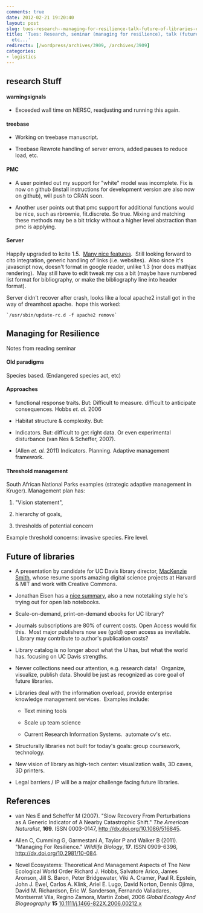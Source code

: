 ```yaml
---
comments: true
date: 2012-02-21 19:20:40
layout: post
slug: tues-research--managing-for-resilience-talk-future-of-libraries-etc
title: 'Tues: Research, seminar (managing for resilience), talk (future of libraries),
  etc...'
redirects: [/wordpress/archives/3909, /archives/3909]
categories:
- logistics
---
```


## research Stuff




#### warningsignals





	
  * Exceeded wall time on NERSC, readjusting and running this again.




#### treebase





	
  * Working on treebase manuscript.

	
  * Treebase Rewrote handling of server errors, added pauses to reduce load, etc.




#### PMC





	
  * A user pointed out my support for "white" model was incomplete. Fix is now on github (install instructions for development version are also now on github), will push to CRAN soon.

	
  * Another user points out that pmc support for additional functions would be nice, such as rbrownie, fit.discrete. So true. Mixing and matching these methods may be a bit tricky without a higher level abstraction than pmc is applying.




#### Server


Happily upgraded to kcite 1.5.  [Many nice features](http://www.russet.org.uk/blog/2012/02/kcite-spreads-its-wings).  Still looking forward to cito integration, generic handling of links (i.e. websites).  Also since it's javascript now, doesn't format in google reader, unlike 1.3 (nor does mathjax rendering).  May still have to edit tweak my css a bit (maybe have numbered list format for bibliography, or make the bibliography line into header format).

Server didn't recover after crash, looks like a local apache2 install got in the way of dreamhost apache.  hope this worked:

    
    `/usr/sbin/update-rc.d -f apache2 remove`




## Managing for Resilience


Notes from reading seminar


#### Old paradigms


Species based. (Endangered species act, etc)


#### Approaches





	
  * functional response traits. But: Difficult to measure. difficult to anticipate consequences. Hobbs _et. al._ 2006

	
  * Habitat structure & complexity. But:

	
  * Indicators. But: difficult to get right data. Or even experimental disturbance (van Nes & Scheffer, 2007).

	
  * (Allen _et. al._ 2011) Indicators. Planning. Adaptive management framework.




#### Threshold management


South African National Parks examples (strategic adaptive management in Kruger). Management plan has:



	
  1. "Vision statement",

	
  2. hierarchy of goals,

	
  3. thresholds of potential concern


Example threshold concerns: invasive species. Fire level.


## Future of libraries





	
  * A presentation by candidate for UC Davis library director, [MacKenzie Smith](http://www.mit.edu/~kenzie/), whose resume sports amazing digital science projects at Harvard & MIT and work with Creative Commons.

	
  * Jonathan Eisen has a [nice summary](http://phylogenomics.blogspot.com/2012/02/notes-for-talk-by-mackenzie-smith.html), also a new notetaking style he's trying out for open lab notebooks.

	
  * Scale-on-demand, print-on-demand ebooks for UC library?

	
  * Journals subscriptions are 80% of current costs. Open Access would fix this.  Most major publishers now see (gold) open access as inevitable.  Library may contribute to author's publication costs?

	
  * Library catalog is no longer about what the U has, but what the world has. focusing on UC Davis strengths.

	
  * Newer collections need our attention, e.g. research data!   Organize, visualize, publish data. Should be just as recognized as core goal of future libraries.

	
  * Libraries deal with the information overload, provide enterprise knowledge management services.  Examples include:


	
    * Text mining tools

	
    * Scale up team science

	
    * Current Research Information Systems.  automate cv's etc.


	
  * Structurally libraries not built for today's goals: group coursework, technology.

	
  * New vision of library as high-tech center: visualization walls, 3D caves, 3D printers.

	
  * Legal barriers / IP will be a major challenge facing future libraries.



## References


- van Nes E and Scheffer M (2007).
"Slow Recovery From Perturbations as A Generic Indicator of A Nearby Catastrophic Shift."
*The American Naturalist*, **169**.
ISSN 0003-0147, <a href="http://dx.doi.org/10.1086/516845">http://dx.doi.org/10.1086/516845</a>.

- Allen C, Cumming G, Garmestani A, Taylor P and Walker B (2011).
"Managing For Resilience."
*Wildlife Biology*, **17**.
ISSN 0909-6396, <a href="http://dx.doi.org/10.2981/10-084">http://dx.doi.org/10.2981/10-084</a>.



-  Novel Ecosystems: Theoretical And Management Aspects of The New Ecological World Order Richard J. Hobbs, Salvatore Arico, James Aronson, Jill S. Baron, Peter Bridgewater, Viki A. Cramer, Paul R. Epstein, John J. Ewel, Carlos A. Klink, Ariel E. Lugo, David Norton, Dennis Ojima, David M. Richardson, Eric W. Sanderson, Fernando Valladares, Montserrat Vila, Regino Zamora, Martin Zobel,  2006 *Global Ecology And Biogeography* **15**    [10.1111/j.1466-822X.2006.00212.x](http://dx.doi.org/10.1111/j.1466-822X.2006.00212.x)
